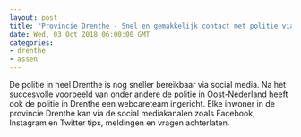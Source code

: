 ```yaml
---
layout: post
title: "Provincie Drenthe - Snel en gemakkelijk contact met politie via social media"
date: Wed, 03 Oct 2018 06:00:00 GMT
categories: 
- drenthe 
- assen 
---
```


De politie in heel Drenthe is nog sneller bereikbaar via social media. Na het succesvolle voorbeeld van onder andere de politie in Oost-Nederland heeft ook de politie in Drenthe een webcareteam ingericht. Elke inwoner in de provincie Drenthe kan via de social mediakanalen zoals Facebook, Instagram en Twitter tips, meldingen en vragen achterlaten.
